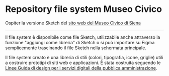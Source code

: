 # Repository file system Museo Civico

Ospiter la versione Sketch del [sito web del Museo Civico di Siena](https://museocivico.comune.siena.it/)

---

Il file system è disponibile come file Sketch, utilizzabile anche attraverso la funzione "aggiungi come libreria" di Sketch o si può importare su Figma semplicemente trascinando il file Sketch nella schermata principale.

Il file system creato è una libreria di stili (colori, tipografia, icone, griglie) utili a costruire prototipi di siti web e applicazioni. È stata costruita seguendo le [Linee Guida di design per i servizi digitali della pubblica amministrazione](https://docs.italia.it/italia/designers-italia/design-linee-guida-docs/it/stabile/).
